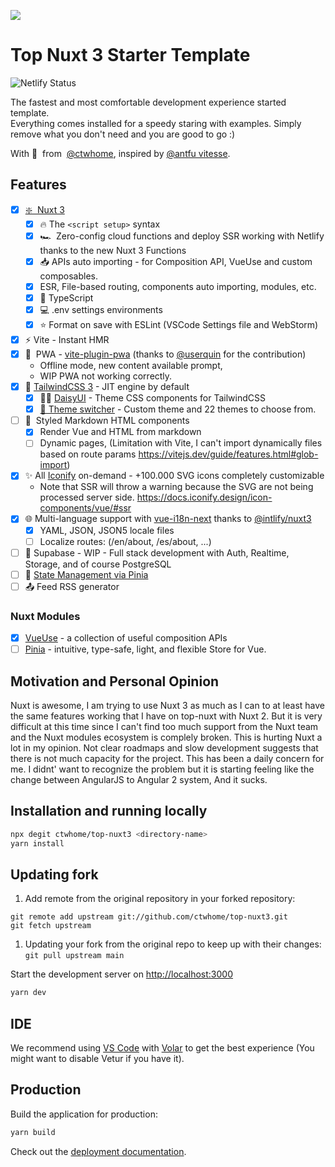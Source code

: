 ![](https://user-images.githubusercontent.com/4195550/147338199-cff47e80-f05c-4b3d-afe0-1c7b8aad08e4.png)

# Top Nuxt 3 Starter Template

![Netlify Status](https://api.netlify.com/api/v1/badges/76c6759d-35ef-4432-816a-a45faa514aa7/deploy-status)

The fastest and most comfortable development experience started template.  
Everything comes installed for a speedy staring with examples. Simply remove what you don't need and you are good to go :)

With 💚  from  [@ctwhome](https://github.com/ctwhome), inspired by [@antfu vitesse](https://github.com/antfu/vitesse). 

## Features
* [x] [❇️  Nuxt 3](https://v3.nuxtjs.org)
    *   [x] 🔥 The `<script setup>` syntax
    *   [x] 🏎  Zero-config cloud functions and deploy SSR working with Netlify thanks to the new Nuxt 3 Functions
    *   [x] 📥 APIs auto importing - for Composition API, VueUse and custom composables.
    *   [x] ESR, File-based routing, components auto importing, modules, etc.
    *   [x] 🦾 TypeScript
    *   [x] 💻 .env settings environments
    *   [x] ⭐️ Format on save with ESLint (VSCode Settings file and WebStorm)
* [x] ⚡️ Vite - Instant HMR
* [x] 📴  PWA - [vite-plugin-pwa](https://github.com/antfu/vite-plugin-pwa) (thanks to [@userquin](https://github.com/userquin) for the contribution)
    * Offline mode, new content available prompt,
    * WIP PWA not working correctly.
* [x] 🎨 [TailwindCSS 3](https://tailwindcss.com/) - JIT engine by default
    *   [x] 👩‍🎨 [DaisyUI](https://daisyui.com) - Theme CSS components for TailwindCSS
    *   [x] [🌈 Theme switcher](https://github.com/saadeghi/theme-change) - Custom theme and 22 themes to choose from.
* [ ] 📄  Styled Markdown HTML components
    *   [x] Render Vue and HTML from markdown
    *   [ ] Dynamic pages, (Limitation with Vite, I can't import dynamically files based on route params https://vitejs.dev/guide/features.html#glob-import)
* [x] ✨ All [Iconify](https://iconify.design/) on-demand - +100.000 SVG icons completely customizable
  * Note that SSR will throw a warning because the SVG are not being processed server side. https://docs.iconify.design/icon-components/vue/#ssr
* [x] 🌐 Multi-language support with [vue-i18n-next](https://github.com/intlify/vue-i18n-next) thanks to [@intlify/nuxt3](https://github.com/intlify/nuxt3)
    *   [x] YAML, JSON, JSON5 locale files
    *   [ ] Localize routes: (/en/about, /es/about, ...)
* [ ] 🐘 Supabase - WIP - Full stack development with Auth, Realtime, Storage, and of course PostgreSQL
* [ ] 🍍 [State Management via Pinia](https://pinia.esm.dev/)
* [ ] 📤 Feed RSS generator

### Nuxt Modules
*   [x] [VueUse](https://github.com/vueuse/vueuse) - a collection of useful composition APIs
*   [ ] [Pinia](https://pinia.esm.dev/) - intuitive, type-safe, light, and flexible Store for Vue.

## Motivation and Personal Opinion
Nuxt is awesome, I am trying to use Nuxt 3 as much as I can to at least have the same features working that I have on top-nuxt with Nuxt 2. But it is very difficult at this time since I can't find too much support from the Nuxt team and the Nuxt modules ecosystem is complely broken.
This is hurting Nuxt a lot in my opinion. Not clear roadmaps and slow development suggests that there is not much capacity for the project. This has been a daily concern for me. I didnt' want to recognize the problem but it is starting feeling like the change between AngularJS to Angular 2 system, And it sucks.

## Installation and running locally

```bash
npx degit ctwhome/top-nuxt3 <directory-name>
yarn install
```

## Updating fork

1.  Add remote from the original repository in your forked repository:

```shell
git remote add upstream git://github.com/ctwhome/top-nuxt3.git
git fetch upstream
```

1.  Updating your fork from the original repo to keep up with their changes:  
    `git pull upstream main`

Start the development server on [http://localhost:3000](http://localhost:3000)

```bash
yarn dev
```

## IDE

We recommend using [VS Code](https://code.visualstudio.com/) with [Volar](https://github.com/johnsoncodehk/volar) to get the best experience (You might want to disable Vetur if you have it).

## Production

Build the application for production:

```bash
yarn build
```

Check out the [deployment documentation](https://v3.nuxtjs.org/docs/deployment).
